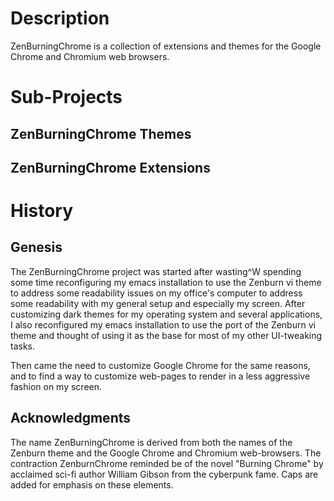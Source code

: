 # Description #

ZenBurningChrome is a collection of extensions and themes for the Google Chrome and Chromium web browsers.

# Sub-Projects #

## ZenBurningChrome Themes ##



## ZenBurningChrome Extensions ##


# History #

## Genesis ##

The ZenBurningChrome project was started after wasting^W spending some time reconfiguring my emacs installation to use the Zenburn vi theme to address some readability issues on my office's computer to address some readability with my general setup and especially my screen. After customizing dark themes for my operating system and several applications, I also reconfigured my emacs installation to use the port of the Zenburn vi theme and thought of using it as the base for most of my other UI-tweaking tasks.

Then came the need to customize Google Chrome for the same reasons, and to find a way to customize web-pages to render in a less aggressive fashion on my screen.

## Acknowledgments ##

The name ZenBurningChrome is derived from both the names of the Zenburn theme and the Google Chrome and Chromium web-browsers. The contraction ZenburnChrome reminded be of the novel "Burning Chrome" by acclaimed sci-fi author William Gibson from the cyberpunk fame.
Caps are added for emphasis on these elements.